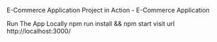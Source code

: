 E-Commerce Application
Project in Action - E-Commerce Application

Run The App Locally
npm run install && npm start
visit url http://localhost:3000/
